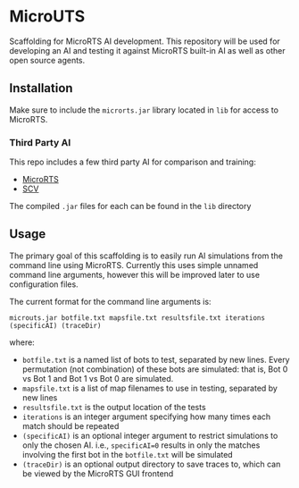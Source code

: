 # MicroUTS

Scaffolding for MicroRTS AI development. This repository will be used for developing an AI and testing it against MicroRTS built-in AI as well as other open source agents.

## Installation

Make sure to include the `microrts.jar` library located in `lib` for access to MicroRTS.

### Third Party AI

This repo includes a few third party AI for comparison and training:

- [MicroRTS](https://github.com/nbarriga/microRTSbot)
- [SCV](https://github.com/rubensolv/SCV)

The compiled `.jar` files for each can be found in the `lib` directory

## Usage

The primary goal of this scaffolding is to easily run AI simulations from the command line using MicroRTS. Currently this uses simple unnamed command line arguments, however this will be improved later to use configuration files.

The current format for the command line arguments is:

`microuts.jar botfile.txt mapsfile.txt resultsfile.txt iterations (specificAI) (traceDir)`

where:

- `botfile.txt` is a named list of bots to test, separated by new lines. Every permutation (not combination) of these bots are simulated: that is, Bot 0 vs Bot 1 and Bot 1 vs Bot 0 are simulated.
- `mapsfile.txt` is a list of map filenames to use in testing, separated by new lines
- `resultsfile.txt` is the output location of the tests
- `iterations` is an integer argument specifying how many times each match should be repeated
- `(specificAI)` is an optional integer argument to restrict simulations to only the chosen AI. i.e., `specificAI=0` results in only the matches involving the first bot in the `botfile.txt` will be simulated
- `(traceDir)` is an optional output directory to save traces to, which can be viewed by the MicroRTS GUI frontend